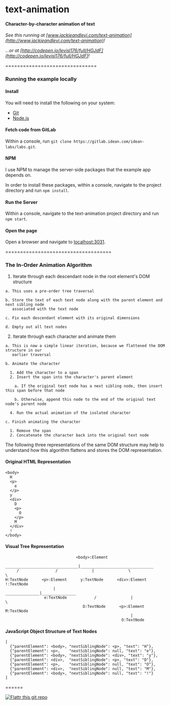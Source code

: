 # text-animation

#### Character-by-character animation of text

_See this running at [www.jackieandlevi.com/text-animation](http://www.jackieandlevi.com/text-animation)!_

_...or at [http://codepen.io/levisl176/full/HGJdF](http://codepen.io/levisl176/full/HGJdF)!_

===============================
### Running the example locally

#### Install

You will need to install the following on your system:

  - [Git](http://git-scm.com/downloads)
  - [Node.js](http://nodejs.org/download/)

#### Fetch code from GitLab

Within a console, run `git clone https://gitlab.idean.com/idean-labs/labs.git`.

#### NPM

I use NPM to manage the server-side packages that the example app depends on.

In order to install these packages, within a console, navigate to the project directory and run 
`npm install`.

#### Run the Server

Within a console, navigate to the text-animation project directory and run `npm start`.

#### Open the page

Open a browser and navigate to [localhost:3031](localhost:3031).

====================================
### The In-Order Animation Algorithm

  1. Iterate through each descendant node in the root element's DOM structure

    a. This uses a pre-order tree traversal
    
    b. Store the text of each text node along with the parent element and next sibling node 
       associated with the text node
    
    c. Fix each descendant element with its original dimensions
    
    d. Empty out all text nodes

  2. Iterate through each character and animate them

    a. This is now a simple linear iteration, because we flattened the DOM structure in our 
       earlier traversal
       
    b. Animate the character

      1. Add the character to a span
      2. Insert the span into the character's parent element
      
        a. If the original text node has a next sibling node, then insert this span before that node
        
        b. Otherwise, append this node to the end of the original text node's parent node
      
      4. Run the actual animation of the isolated character

    c. Finish animating the character

      1. Remove the span
      2. Concatenate the character back into the original text node

The following three representations of the same DOM structure may help to understand 
how this algorithm flattens and stores the DOM representation.

#### Original HTML Representation

    <body>
      H
      <p>
        e
      </p>
      y
      <div>
        D
        <p>
          O
        </p>
        M
      </div>
      !
    </body>

#### Visual Tree Representation

                                   <body>:Element
          ________________________________|________________________________
         /                /               |               \                \
    H:TextNode      <p>:Element      y:TextNode      <div>:Element      !:TextNode
                         |                  _______________|_______________
                     e:TextNode            /               |               \
                                      D:TextNode      <p>:Element      M:TextNode
                                                           |
                                                       O:TextNode

#### JavaScript Object Structure of Text Nodes

    [
      {"parentElement": <body>, "nextSiblingNode": <p>, "text": "H"},
      {"parentElement": <p>,    "nextSiblingNode": null, "text": "e"},
      {"parentElement": <body>, "nextSiblingNode": <div>, "text": "y"},
      {"parentElement": <div>,  "nextSiblingNode": <p>, "text": "D"},
      {"parentElement": <p>,    "nextSiblingNode": null, "text": "O"},
      {"parentElement": <div>,  "nextSiblingNode": null, "text": "M"},
      {"parentElement": <body>, "nextSiblingNode": null, "text": "!"}
    ]

======

[![Flattr this git repo](http://api.flattr.com/button/flattr-badge-large.png)](https://flattr.com/submit/auto?user_id=levisl176&url=github.com/levisl176/text-animation&title=text-animation&language=javascript&tags=github&category=software)
